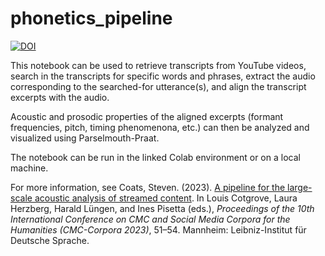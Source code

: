 # phonetics_pipeline

[![DOI](https://zenodo.org/badge/632816801.svg)](https://zenodo.org/doi/10.5281/zenodo.10528676)

This notebook can be used to retrieve transcripts from YouTube videos, search in the transcripts for specific words and phrases, extract the audio corresponding to the searched-for utterance(s), and align the transcript excerpts with the audio. 

Acoustic and prosodic properties of the aligned excerpts (formant frequencies, pitch, timing phenomenona,  etc.) can then be analyzed and visualized using Parselmouth-Praat.

The notebook can be run in the linked Colab environment or on a local machine.

For more information, see Coats, Steven. (2023). <a href="https://doi.org/10.14618/1z5k-pb25">A pipeline for the large-scale acoustic analysis of streamed content</a>. In Louis Cotgrove, Laura Herzberg, Harald Lüngen, and Ines Pisetta (eds.), <i>Proceedings of the 10th International Conference on CMC and Social Media Corpora for the Humanities (CMC-Corpora 2023)</i>, 51–54. Mannheim: Leibniz-Institut für Deutsche Sprache.
